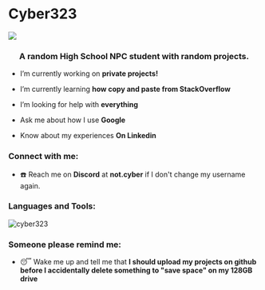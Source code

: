 # Cyber323

![](https://komarev.com/ghpvc/?username=Cyber323&color=1a7939&abbreviated=true&label=Profile%20Viewers&style=for-the-badge)


<h3 align="center">A random High School NPC student with random projects.</h3>

- I’m currently working on **private projects!**

- I’m currently learning **how copy and paste from StackOverflow**

- I’m looking for help with **everything**

- Ask me about how I use **Google**

- Know about my experiences **On Linkedin**

<h3 align="left">Connect with me:</h3>

- ☎️ Reach me on **Discord** at **not.cyber** if I don't change my username again.

<h3 align="left">Languages and Tools:</h3>

<p><img align="center" src="https://github-readme-stats.vercel.app/api/top-langs?username=cyber323&show_icons=true&locale=en&layout=compact&theme=transparent" alt="cyber323" /></p>

<h3 align="left">Someone please remind me: </h3>

- 😴 Wake me up and tell me that **I should upload my projects on github before I accidentally delete something to "save space" on my 128GB drive**
